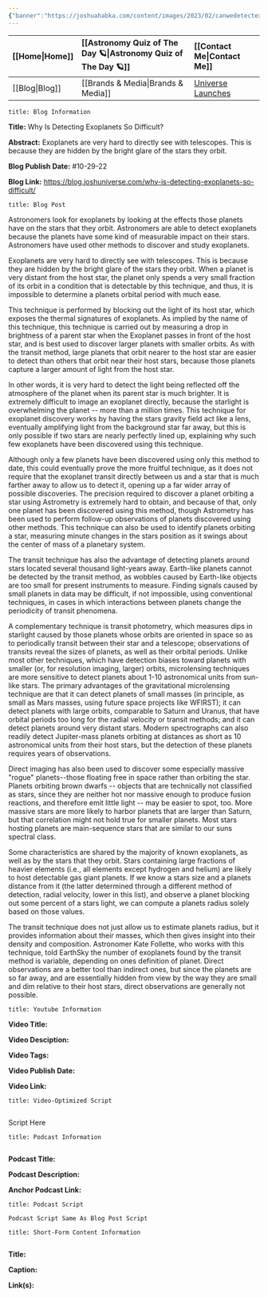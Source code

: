 ```yaml
---
{"banner":"https://joshuahabka.com/content/images/2023/02/canwedetectexoplanetsheader--1-.webp","banner_x":0.5,"dg-publish":true,"permalink":"/blog/why-is-detecting-exoplanets-so-difficult/","dgPassFrontmatter":true,"noteIcon":"","created":"","updated":""}
---
```




<div class="transclusion internal-embed is-loaded"><div class="markdown-embed">



| [[Home\|Home]] | [[Astronomy Quiz of The Day 🪐\|Astronomy Quiz of The Day 🪐]] | [[Contact Me\|Contact Me]]                                |
|:-------- |:-------------------------------- |:--------------------------------------------- |
| [[Blog\|Blog]] | [[Brands & Media\|Brands & Media]]           | [Universe Launches](https://stardashusa.com/) |


</div></div>


```ad-info
title: Blog Information
```

**Title:** Why Is Detecting Exoplanets So Difficult?

**Abstract:** Exoplanets are very hard to directly see with telescopes. This is because they are hidden by the bright glare of the stars they orbit. 

**Blog Publish Date:** #10-29-22 

**Blog Link:** https://blog.joshuniverse.com/why-is-detecting-exoplanets-so-difficult/

```ad-abstract
title: Blog Post
```

Astronomers look for exoplanets by looking at the effects those planets have on the stars that they orbit. Astronomers are able to detect exoplanets because the planets have some kind of measurable impact on their stars. Astronomers have used other methods to discover and study exoplanets.

Exoplanets are very hard to directly see with telescopes. This is because they are hidden by the bright glare of the stars they orbit. When a planet is very distant from the host star, the planet only spends a very small fraction of its orbit in a condition that is detectable by this technique, and thus, it is impossible to determine a planets orbital period with much ease.

This technique is performed by blocking out the light of its host star, which exposes the thermal signatures of exoplanets. As implied by the name of this technique, this technique is carried out by measuring a drop in brightness of a parent star when the Exoplanet passes in front of the host star, and is best used to discover larger planets with smaller orbits. As with the transit method, large planets that orbit nearer to the host star are easier to detect than others that orbit near their host stars, because those planets capture a larger amount of light from the host star.

In other words, it is very hard to detect the light being reflected off the atmosphere of the planet when its parent star is much brighter. It is extremely difficult to image an exoplanet directly, because the starlight is overwhelming the planet -- more than a million times. This technique for exoplanet discovery works by having the stars gravity field act like a lens, eventually amplifying light from the background star far away, but this is only possible if two stars are nearly perfectly lined up, explaining why such few exoplanets have been discovered using this technique.

Although only a few planets have been discovered using only this method to date, this could eventually prove the more fruitful technique, as it does not require that the exoplanet transit directly between us and a star that is much farther away to allow us to detect it, opening up a far wider array of possible discoveries. The precision required to discover a planet orbiting a star using Astrometry is extremely hard to obtain, and because of that, only one planet has been discovered using this method, though Astrometry has been used to perform follow-up observations of planets discovered using other methods. This technique can also be used to identify planets orbiting a star, measuring minute changes in the stars position as it swings about the center of mass of a planetary system.

The transit technique has also the advantage of detecting planets around stars located several thousand light-years away. Earth-like planets cannot be detected by the transit method, as wobbles caused by Earth-like objects are too small for present instruments to measure. Finding signals caused by small planets in data may be difficult, if not impossible, using conventional techniques, in cases in which interactions between planets change the periodicity of transit phenomena.

A complementary technique is transit photometry, which measures dips in starlight caused by those planets whose orbits are oriented in space so as to periodically transit between their star and a telescope; observations of transits reveal the sizes of planets, as well as their orbital periods. Unlike most other techniques, which have detection biases toward planets with smaller (or, for resolution imaging, larger) orbits, microlensing techniques are more sensitive to detect planets about 1-10 astronomical units from sun-like stars. The primary advantages of the gravitational microlensing technique are that it can detect planets of small masses (in principle, as small as Mars masses, using future space projects like WFIRST); it can detect planets with large orbits, comparable to Saturn and Uranus, that have orbital periods too long for the radial velocity or transit methods; and it can detect planets around very distant stars. Modern spectrographs can also readily detect Jupiter-mass planets orbiting at distances as short as 10 astronomical units from their host stars, but the detection of these planets requires years of observations.

Direct imaging has also been used to discover some especially massive "rogue" planets--those floating free in space rather than orbiting the star. Planets orbiting brown dwarfs -- objects that are technically not classified as stars, since they are neither hot nor massive enough to produce fusion reactions, and therefore emit little light -- may be easier to spot, too. More massive stars are more likely to harbor planets that are larger than Saturn, but that correlation might not hold true for smaller planets. Most stars hosting planets are main-sequence stars that are similar to our suns spectral class.

Some characteristics are shared by the majority of known exoplanets, as well as by the stars that they orbit. Stars containing large fractions of heavier elements (i.e., all elements except hydrogen and helium) are likely to host detectable gas giant planets. If we know a stars size and a planets distance from it (the latter determined through a different method of detection, radial velocity, lower in this list), and observe a planet blocking out some percent of a stars light, we can compute a planets radius solely based on those values.

The transit technique does not just allow us to estimate planets radius, but it provides information about their masses, which then gives insight into their density and composition. Astronomer Kate Follette, who works with this technique, told EarthSky the number of exoplanets found by the transit method is variable, depending on ones definition of planet. Direct observations are a better tool than indirect ones, but since the planets are so far away, and are essentially hidden from view by the way they are small and dim relative to their host stars, direct observations are generally not possible.

```ad-info
title: Youtube Information
```

**Video Title:**

**Video Desciption:**

**Video Tags:**

**Video Publish Date:**

**Video Link:**

```ad-abstract
title: Video-Optimized Script


```

Script Here

```ad-info
title: Podcast Information


```

**Podcast Title:**

**Podcast Description:**

**Anchor Podcast Link:**

```ad-info
title: Podcast Script

Podcast Script Same As Blog Post Script

```


```ad-info
title: Short-Form Content Information


```

**Title:**

**Caption:**

**Link(s):**

